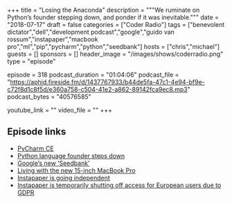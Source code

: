 +++
title = "Losing the Anaconda"
description = """We ruminate on Python’s founder stepping down, and ponder if it was inevitable."""
date = "2018-07-17"
draft = false
categories = ["Coder Radio"]
tags = ["benevolent dictator","dell","development podcast","google","guido van rossum","instapaper","macbook pro","ml","pip","pycharm","python","seedbank"]
hosts = ["chris","michael"]
guests = []
sponsors = []
header_image = "/images/shows/coderradio.png"
type = "episode"

episode = 318
podcast_duration = "01:04:06"
podcast_file = "https://aphid.fireside.fm/d/1437767933/b44de5fa-47c1-4e94-bf9e-c72f8d1c8f5d/e360a758-c504-41e2-a862-89142fca9ec8.mp3"
podcast_bytes = "40576585"

youtube_link = ""
video_file = ""
+++

## Episode links

  * [PyCharm CE](https://pastebin.com/dSqGQTJY "PyCharm CE")
  * [​Python language founder steps down](https://www.zdnet.com/article/python-language-founder-steps-down/ "​Python language founder steps down")
  * [Google’s new ‘Seedbank’](https://9to5google.com/2018/07/16/seedbank-google-machine-learning-tensorflow/ "Google’s new ‘Seedbank’")
  * [Living with the new 15-inch MacBook Pro](https://techcrunch.com/2018/07/16/living-with-the-new-15-inch-macbook-pro/ "Living with the new 15-inch MacBook Pro")
  * [Instapaper is going independent](http://blog.instapaper.com/post/175953870856 "Instapaper is going independent")
  * [Instapaper is temporarily shutting off access for European users due to GDPR](https://www.theverge.com/2018/5/23/17387146/instapaper-gdpr-europe-access-shut-down-privacy-changes "Instapaper is temporarily shutting off access for European users due to GDPR")

